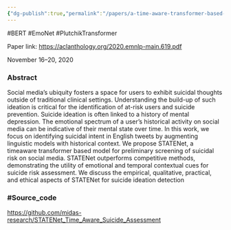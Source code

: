 ```yaml
---
{"dg-publish":true,"permalink":"/papers/a-time-aware-transformer-based-model-for-suicide-ideation-detection-on-social-media/","tags":["gardenEntry"]}
---
```



#BERT #EmoNet #PlutchikTransformer

Paper link: https://aclanthology.org/2020.emnlp-main.619.pdf

November 16–20, 2020

### Abstract 

Social media’s ubiquity fosters a space for users to exhibit suicidal thoughts outside of traditional clinical settings. Understanding the build-up of such ideation is critical for the identification of at-risk users and suicide prevention. Suicide ideation is often linked to a history of mental depression. The emotional spectrum of a user’s historical activity on social media can be indicative of their mental state over time. In this work, we focus on identifying suicidal intent in English tweets by augmenting linguistic models with historical context. We propose STATENet, a timeaware transformer based model for preliminary screening of suicidal risk on social media. STATENet outperforms competitive methods, demonstrating the utility of emotional and temporal contextual cues for suicide risk assessment. We discuss the empirical, qualitative, practical, and ethical aspects of STATENet for suicide ideation detection

### #Source_code

https://github.com/midas-research/STATENet_Time_Aware_Suicide_Assessment



